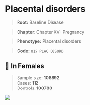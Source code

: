 # Placental disorders

> **Root:** Baseline Disease  

> **Chapter:** Chapter XV- Pregnancy  

> **Phenotype:** Placental disorders  

> **Code:** `O15_PLAC_DISORD`

## 👩 In Females  
> Sample size: **108892**  
> Cases: **112**  
> Controls: **108780**
<img src="/Disease/Figures/ALL/Baseline/O15_PLAC_DISORD.png"/>
<CsvTable src="/Disease_Data/ALL/Baseline/LG_O15_PLAC_DISORD.csv" label="🔍 View full results" />
